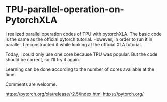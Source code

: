 # TPU-parallel-operation-on-PytorchXLA
I realized parallel operation codes of TPU with pytorchXLA. The basic code is the same as the official pytorch tutorial. However, in order to run it in parallel, I reconstructed it while looking at the official XLA tutorial.


Today, I could only use one core because TPU was popular. But the code should be correct, so I'll try it again.

Learning can be done according to the number of cores available at the time.

Comments are welcome.

https://pytorch.org/xla/release/r2.5/index.html
https://pytorch.org/
